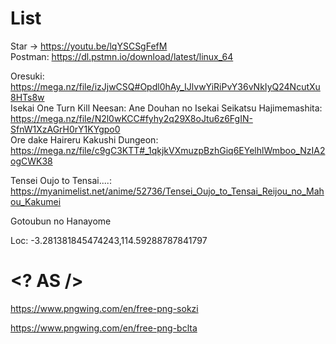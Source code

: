 # List

Star -> https://youtu.be/lqYSCSgFefM \
Postman: https://dl.pstmn.io/download/latest/linux_64

Oresuki: https://mega.nz/file/izJjwCSQ#Opdl0hAy_IJlvwYiRiPvY36vNkIyQ24NcutXu8HTs8w \
Isekai One Turn Kill Neesan: Ane Douhan no Isekai Seikatsu Hajimemashita: https://mega.nz/file/N2l0wKCC#fyhy2q29X8oJtu6z6FgIN-SfnW1XzAGrH0rY1KYgpo0 \
Ore dake Haireru Kakushi Dungeon: https://mega.nz/file/c9gC3KTT#_1qkjkVXmuzpBzhGiq6EYelhlWmboo_NzIA2ogCWK38

Tensei Oujo to Tensai....: https://myanimelist.net/anime/52736/Tensei_Oujo_to_Tensai_Reijou_no_Mahou_Kakumei

Gotoubun no Hanayome

Loc: -3.281381845474243,114.59288787841797 




# <? AS />
https://www.pngwing.com/en/free-png-sokzi

https://www.pngwing.com/en/free-png-bclta
